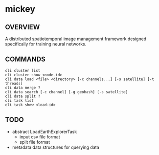 # mickey
## OVERVIEW
A distributed spatiotemporal image management framework designed specifically for training neural networks.

## COMMANDS
    cli cluster list
    cli cluster show <node-id>
    cli data load <file> <directory> [-c channels...] [-s satellite] [-t threads]
    cli data merge ?
    cli data search [-c channel] [-g geohash] [-s satellite]
    cli data split ?
    cli task list
    cli task show <load-id>

## TODO
- abstract LoadEarthExplorerTask
    - input csv file format
    - split file format
- metadata data structures for querying data
